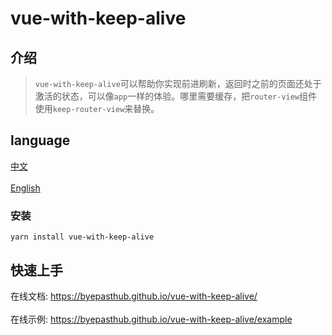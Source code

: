 # vue-with-keep-alive

## 介绍

>`vue-with-keep-alive`可以帮助你实现前进刷新，返回时之前的页面还处于激活的状态，可以像`app`一样的体验。哪里需要缓存，把`router-view`组件使用`keep-router-view`来替换。

## language

<a href="./README.md">中文</a></br>  
<a href="./README_en-US.md">English</a>

### 安装

```
yarn install vue-with-keep-alive
```

## 快速上手

在线文档: <a href="https://byepasthub.github.io/vue-with-keep-alive/">https://byepasthub.github.io/vue-with-keep-alive/</a></br>  
在线示例: <a href="https://byepasthub.github.io/vue-with-keep-alive/example">https://byepasthub.github.io/vue-with-keep-alive/example</a>

